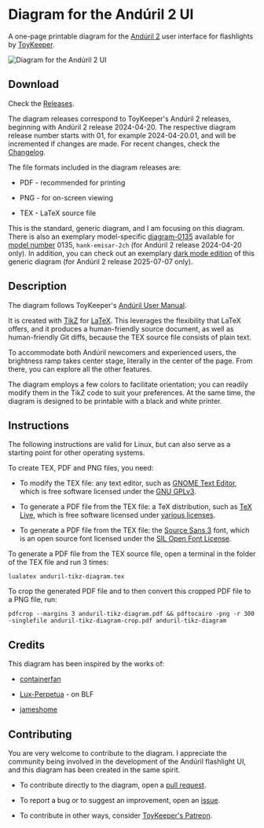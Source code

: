 # Diagram for the Andúril 2 UI

A one-page printable diagram for the
[Andúril 2](https://github.com/ToyKeeper/anduril) user interface for
flashlights by [ToyKeeper](https://github.com/ToyKeeper).

![Diagram for the Andúril 2 UI](https://github.com/dirtydancing/anduril-tikz-diagram/releases/latest/download/anduril-tikz-diagram.png "Andúril 2 UI")

## Download

Check the
[Releases](https://github.com/dirtydancing/anduril-tikz-diagram/releases).

The diagram releases correspond to ToyKeeper's Andúril 2 releases,
beginning with Andúril 2 release 2024-04-20. The respective diagram
release number starts with 01, for example 2024-04-20.01, and will be
incremented if changes are made. For recent changes, check the
[Changelog](CHANGELOG.md).

The file formats included in the diagram releases are:

- PDF - recommended for printing

- PNG - for on-screen viewing

- TEX - LaTeX source file

This is the standard, generic diagram, and I am focusing on this
diagram. There is also an exemplary model-specific
[diagram-0135](https://github.com/dirtydancing/anduril-tikz-diagram-0135)
available for
[model number](https://github.com/ToyKeeper/anduril/blob/trunk/MODELS)
0135, `hank-emisar-2ch` (for Andúril 2 release 2024-04-20 only).
In addition, you can check out an exemplary
[dark mode edition](https://github.com/dirtydancing/anduril-tikz-diagram-dark)
of this generic diagram (for Andúril 2 release 2025-07-07 only).

## Description

The diagram follows ToyKeeper's
[Andúril User Manual](https://github.com/ToyKeeper/anduril/blob/trunk/docs/anduril-manual.md).

It is created with [TikZ](https://github.com/pgf-tikz/pgf) for
[LaTeX](https://www.latex-project.org/). This leverages the flexibility
that LaTeX offers, and it produces a human-friendly source document, as
well as human-friendly Git diffs, because the TEX source file consists
of plain text.

To accommodate both Andúril newcomers and experienced users, the
brightness ramp takes center stage, literally in the center of the
page. From there, you can explore all the other features.

The diagram employs a few colors to facilitate orientation; you can
readily modify them in the TikZ code to suit your preferences. At the
same time, the diagram is designed to be printable with a black and
white printer.

## Instructions

The following instructions are valid for Linux, but can also serve as a
starting point for other operating systems.

To create TEX, PDF and PNG files, you need:

- To modify the TEX file: any text editor, such as
[GNOME Text Editor](https://apps.gnome.org/en/TextEditor/), which is
free software licensed under the
[GNU GPLv3](https://www.gnu.org/licenses/gpl-3.0.en.html).

- To generate a PDF file from the TEX file: a TeX distribution, such as
[TeX Live](https://tug.org/texlive/), which is free software licensed
under [various licenses](https://tug.org/texlive/copying.html).

- To generate a PDF file from the TEX file: the
[Source Sans 3](https://fonts.google.com/specimen/Source+Sans+3) font,
which is an open source font licensed under the
[SIL Open Font License](https://openfontlicense.org/).

To generate a PDF file from the TEX source file, open a terminal in the
folder of the TEX file and run 3 times:

`lualatex anduril-tikz-diagram.tex`

To crop the generated PDF file and to then convert this cropped PDF
file to a PNG file, run:

`pdfcrop --margins 3 anduril-tikz-diagram.pdf && pdftocairo -png -r 300 -singlefile anduril-tikz-diagram-crop.pdf anduril-tikz-diagram`

## Credits

This diagram has been inspired by the works of:

- [containerfan](https://github.com/containerfan/anduril2-diagrams)

- [Lux-Perpetua](https://budgetlightforum.com/t/anduril-2-ui-diagrams-generic-lumintop-sofirn/65927) - on BLF

- [jameshome](https://github.com/jameshome/anduril-guide)

## Contributing

You are very welcome to contribute to the diagram. I appreciate the
community being involved in the development of the Andúril flashlight
UI, and this diagram has been created in the same spirit.

- To contribute directly to the diagram, open a
[pull request](https://github.com/dirtydancing/anduril-tikz-diagram/pulls).

- To report a bug or to suggest an improvement, open an
[issue](https://github.com/dirtydancing/anduril-tikz-diagram/issues).

- To contribute in other ways, consider
[ToyKeeper's Patreon](https://www.patreon.com/ToyKeeper).
